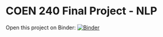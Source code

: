 # COEN 240 Final Project - NLP

Open this project on Binder: 
[![Binder](https://mybinder.org/badge_logo.svg)](https://mybinder.org/v2/gh/brendw/COEN-240-machine-learning/main?urlpath=lab/tree/final-project.ipynb)
